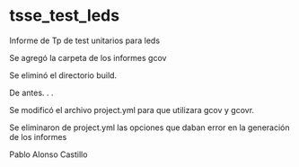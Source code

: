 # tsse_test_leds

Informe de Tp de test unitarios para leds

Se agregó la carpeta de los informes gcov

Se eliminó el directorio build.

De antes. . . 

Se modificó el archivo project.yml para que utilizara gcov y gcovr. 

Se eliminaron de project.yml las opciones que daban error en la generación de los informes

Pablo Alonso Castillo

